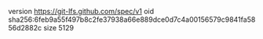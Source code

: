version https://git-lfs.github.com/spec/v1
oid sha256:6feb9a55f497b8c2fe37938a66e889dce0d7c4a00156579c9841fa5856d2882c
size 5129
